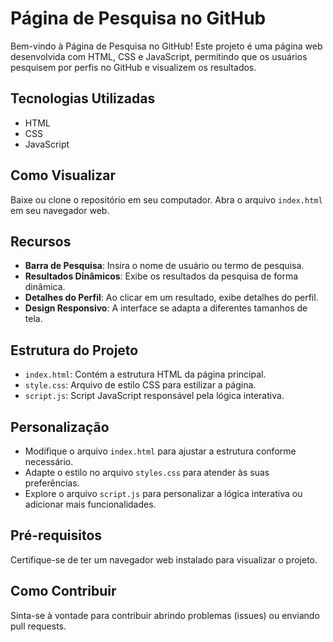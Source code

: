 # Página de Pesquisa no GitHub

Bem-vindo à Página de Pesquisa no GitHub! Este projeto é uma página web desenvolvida com HTML, CSS e JavaScript, permitindo que os usuários pesquisem por perfis no GitHub e visualizem os resultados.

## Tecnologias Utilizadas

- HTML
- CSS
- JavaScript

## Como Visualizar

Baixe ou clone o repositório em seu computador.
Abra o arquivo `index.html` em seu navegador web.

## Recursos

- **Barra de Pesquisa**: Insira o nome de usuário ou termo de pesquisa.
- **Resultados Dinâmicos**: Exibe os resultados da pesquisa de forma dinâmica.
- **Detalhes do Perfil**: Ao clicar em um resultado, exibe detalhes do perfil.
- **Design Responsivo**: A interface se adapta a diferentes tamanhos de tela.

## Estrutura do Projeto

- `index.html`: Contém a estrutura HTML da página principal.
- `style.css`: Arquivo de estilo CSS para estilizar a página.
- `script.js`: Script JavaScript responsável pela lógica interativa.

## Personalização

- Modifique o arquivo `index.html` para ajustar a estrutura conforme necessário.
- Adapte o estilo no arquivo `styles.css` para atender às suas preferências.
- Explore o arquivo `script.js` para personalizar a lógica interativa ou adicionar mais funcionalidades.

## Pré-requisitos

Certifique-se de ter um navegador web instalado para visualizar o projeto.

## Como Contribuir

Sinta-se à vontade para contribuir abrindo problemas (issues) ou enviando pull requests.